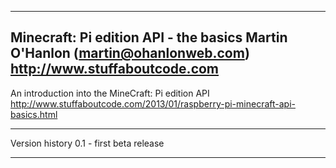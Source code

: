 -------------------------------------------------------------------------------
Minecraft: Pi edition API - the basics
Martin O'Hanlon (martin@ohanlonweb.com)
http://www.stuffaboutcode.com
-------------------------------------------------------------------------------

An introduction into the MineCraft: Pi edition API
http://www.stuffaboutcode.com/2013/01/raspberry-pi-minecraft-api-basics.html

------------------------------------------------------------------------------

Version history
0.1 - first beta release

-------------------------------------------------------------------------------
